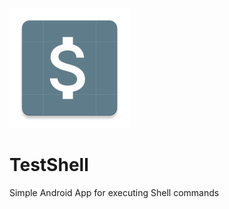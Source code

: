 ![](https://github.com/noahjutz/TestShell/blob/master/app/src/main/res/mipmap-xxxhdpi/ic_launcher.png)
# TestShell
Simple Android App for executing Shell commands
